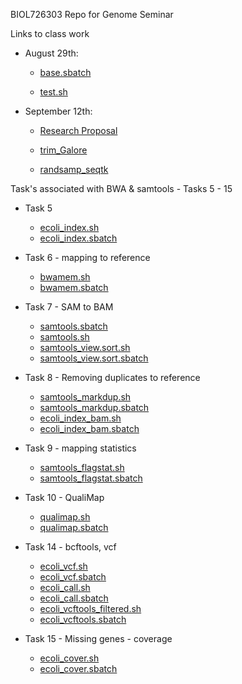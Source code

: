 BIOL726303
Repo for Genome Seminar

Links to class work

- August 29th:

  - [base.sbatch](https://github.com/laci-cartmell/BIOL726303/blob/main/base.sbatch)  

  - [test.sh](https://github.com/laci-cartmell/BIOL726303/blob/main/test.sh)

- September 12th:

  - [Research Proposal](https://github.com/laci-cartmell/BIOL726303/blob/main/Genome%20Biology%20Proposal.pdf)

  - [trim_Galore](https://github.com/laci-cartmell/BIOL726303/tree/main/scripts/trim_galore)

  - [randsamp_seqtk](https://github.com/laci-cartmell/BIOL726303/blob/main/scripts/randsamp.sbatch)


Task's associated with BWA & samtools - Tasks 5 - 15

- Task 5
  - [ecoli_index.sh ](https://github.com/laci-cartmell/BIOL726303/blob/main/scripts/BWA/ecoli_index.sh)
  - [ecoli_index.sbatch ](https://github.com/laci-cartmell/BIOL726303/blob/main/scripts/BWA/ecoli_index.sbatch)

- Task 6 - mapping to reference
  - [bwamem.sh ](https://github.com/laci-cartmell/BIOL726303/blob/main/scripts/BWA/bwamem.sh)
  - [bwamem.sbatch ](https://github.com/laci-cartmell/BIOL726303/blob/main/scripts/BWA/bwamem.sbatch)

- Task 7 - SAM to BAM
  - [samtools.sbatch ](https://github.com/laci-cartmell/BIOL726303/blob/main/scripts/BWA/samtools.sbatch)
  - [samtools.sh ](https://github.com/laci-cartmell/BIOL726303/blob/main/scripts/BWA/samtools.sh)
  - [samtools_view.sort.sh ](https://github.com/laci-cartmell/BIOL726303/blob/main/scripts/BWA/samtools_view.sort.sh)
  - [samtools_view.sort.sbatch ](https://github.com/laci-cartmell/BIOL726303/blob/main/scripts/BWA/samtools_view.sort.sbatch)

- Task 8 - Removing duplicates to reference
  - [samtools_markdup.sh ](https://github.com/laci-cartmell/BIOL726303/blob/main/scripts/BWA/samtools_markdup.sh)
  - [samtools_markdup.sbatch ](https://github.com/laci-cartmell/BIOL726303/blob/main/scripts/BWA/samtools_markdup.sbatch)
  - [ecoli_index_bam.sh ](https://github.com/laci-cartmell/BIOL726303/blob/main/scripts/BWA/ecoli_index_bam.sh)
  - [ecoli_index_bam.sbatch ](https://github.com/laci-cartmell/BIOL726303/tree/main/scripts/ecoli_index_bam.sbatch)

- Task 9 - mapping statistics
  - [samtools_flagstat.sh ](https://github.com/laci-cartmell/BIOL726303/blob/main/scripts/BWA/samtools_flagstat.sh)
  - [samtools_flagstat.sbatch ](https://github.com/laci-cartmell/BIOL726303/blob/main/scripts/BWA/samtools_flagstat.sbatch)

- Task 10 - QualiMap
  - [qualimap.sh ](https://github.com/laci-cartmell/BIOL726303/blob/main/scripts/BWA/qaulimap.sh)
  - [qualimap.sbatch ](https://github.com/laci-cartmell/BIOL726303/blob/main/scripts/BWA/qualimap.sbatch)

- Task 14 - bcftools, vcf
  - [ecoli_vcf.sh ](https://github.com/laci-cartmell/BIOL726303/blob/main/scripts/BWA/ecoli_vcf.sh)
  - [ecoli_vcf.sbatch ](https://github.com/laci-cartmell/BIOL726303/blob/main/scripts/BWA/ecoli_vcf.sbatch)
  - [ecoli_call.sh ](https://github.com/laci-cartmell/BIOL726303/blob/main/scripts/BWA/ecoli_call.sh)
  - [ecoli_call.sbatch ](https://github.com/laci-cartmell/BIOL726303/blob/main/scripts/BWA/ecoli_call.sbatch)
  - [ecoli_vcftools_filtered.sh](https://github.com/laci-cartmell/BIOL726303/blob/main/scripts/BWA/ecoli_vcftools_filtered.sh)
  - [ecoli_vcftools.sbatch](https://github.com/laci-cartmell/BIOL726303/blob/main/scripts/BWA/ecoli_vcftools.sbatch)

- Task 15 - Missing genes - coverage
  - [ecoli_cover.sh ](https://github.com/laci-cartmell/BIOL726303/blob/main/scripts/BWA/ecoli_cover.sh)
  - [ecoli_cover.sbatch ](https://github.com/laci-cartmell/BIOL726303/blob/main/scripts/BWA/ecoli_cover.sbatch)
